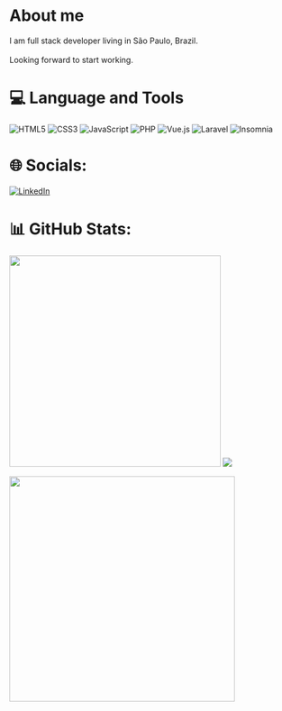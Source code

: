 # About me

I am full stack developer living in São Paulo, Brazil.
<br>
<br>
Looking forward to start working.

# 💻 Language and Tools
![HTML5](https://img.shields.io/badge/html5-%23E34F26.svg?style=for-the-badge&logo=html5&logoColor=white) ![CSS3](https://img.shields.io/badge/css3-%231572B6.svg?style=for-the-badge&logo=css3&logoColor=white) ![JavaScript](https://img.shields.io/badge/javascript-%23323330.svg?style=for-the-badge&logo=javascript&logoColor=%23F7DF1E) ![PHP](https://img.shields.io/badge/php-%23777BB4.svg?style=for-the-badge&logo=php&logoColor=white) ![Vue.js](https://img.shields.io/badge/vuejs-%2335495e.svg?style=for-the-badge&logo=vuedotjs&logoColor=%234FC08D) ![Laravel](https://img.shields.io/badge/laravel-%23FF2D20.svg?style=for-the-badge&logo=laravel&logoColor=white) ![Insomnia](https://img.shields.io/badge/Insomnia-black?style=for-the-badge&logo=insomnia&logoColor=5849BE)

# 🌐 Socials:
[![LinkedIn](https://img.shields.io/badge/LinkedIn-%230077B5.svg?logo=linkedin&logoColor=white)](https://linkedin.com/in/rodrigo-alba)

# 📊 GitHub Stats:
<img src="https://github-readme-stats-wheat-two-53.vercel.app/api?username=rodrigoalb&theme=cobalt&hide_border=false&include_all_commits=false&count_private=false"  width="375px" />                    ![](https://github-readme-stats-wheat-two-53.vercel.app/api/top-langs/?username=rodrigoalb&theme=cobalt&hide_border=false&include_all_commits=false&count_private=false&layout=compact)



<img src="https://github-readme-streak-stats.herokuapp.com/?user=rodrigoalb&theme=cobalt&hide_border=false"  width="400px" />
